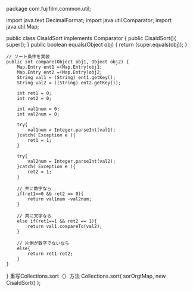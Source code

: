 package com.fujifilm.common.util;

import java.text.DecimalFormat;
import java.util.Comparator;
import java.util.Map;

public class CisaIdSort implements Comparator {
	public CisaIdSort(){
		super();
	}
	public boolean equals(Object obj) {
		    return (super.equals(obj));
	}

	// ソート条件を実装
	public int compare(Object obj1, Object obj2) {
		Map.Entry ent1 =(Map.Entry)obj1;
		Map.Entry ent2 =(Map.Entry)obj2;
		String val1 = (String) ent1.getKey();
		String val2 = ((String) ent2.getKey());

		int ret1 = 0;
		int ret2 = 0;

		int val1num = 0;
		int val2num = 0;

		try{
			val1num = Integer.parseInt(val1);
		}catch( Exception e ){
			ret1 = 1;
		}

		try{
			val2num = Integer.parseInt(val2);
		}catch( Exception e ){
			ret2 = 1;
		}

		// 共に数字なら
		if(ret1==0 && ret2 == 0){
			return val1num -val2num;
		}

		// 共に文字なら
		else if(ret1==1 && ret2 == 1){
			return val1.compareTo(val2);
		}

		// 片側が数字でないなら
		else{
			return ret1-ret2;
		}
	}
}
重写Collections.sort（）方法
Collections.sort( sorOrgtMap, new CisaIdSort() );
